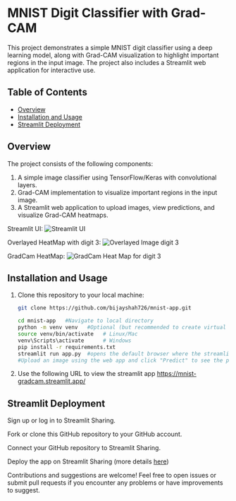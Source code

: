 # MNIST Digit Classifier with Grad-CAM

This project demonstrates a simple MNIST digit classifier using a deep learning model, along with Grad-CAM visualization to highlight important regions in the input image. The project also includes a Streamlit web application for interactive use.

## Table of Contents
- [Overview](#overview)
- [Installation and Usage](#installation)
- [Streamlit Deployment](#streamlit-deployment)

## Overview

The project consists of the following components:

1. A simple image classifier using TensorFlow/Keras with convolutional layers.
2. Grad-CAM implementation to visualize important regions in the input image.
3. A Streamlit web application to upload images, view predictions, and visualize Grad-CAM heatmaps.

Streamlit UI:
![Streamlit UI](https://github.com/bijayshah726/MNIST-app/assets/89373352/5dbf65f3-671f-4df4-acfd-b46c7d3f5415)

Overlayed HeatMap with digit 3:
![Overlayed Image digit 3](https://github.com/bijayshah726/MNIST-app/assets/89373352/d8471138-aaa6-4627-85a9-570c2a4dab5a)

GradCam HeatMap:
![GradCam Heat Map for digit 3](https://github.com/bijayshah726/MNIST-app/assets/89373352/3c853013-4685-44a3-861a-315436b72cb5)



## Installation and Usage

1. Clone this repository to your local machine:

   ```bash
   git clone https://github.com/bijayshah726/mnist-app.git

   cd mnist-app   #Navigate to local directory
   python -m venv venv   #Optional (but recommended to create virtual environment)
   source venv/bin/activate   # Linux/Mac
   venv\Scripts\activate      # Windows
   pip install -r requirements.txt
   streamlit run app.py  #opens the default browser where the streamlit app can be viewed
   #Upload an image using the web app and click "Predict" to see the predicted class and Grad-CAM heatmap overlay.
   ```

2. Use the following URL to view the streamlit app
   https://mnist-gradcam.streamlit.app/   


## Streamlit Deployment
Sign up or log in to Streamlit Sharing.

Fork or clone this GitHub repository to your GitHub account.

Connect your GitHub repository to Streamlit Sharing.

Deploy the app on Streamlit Sharing (more details [here]([url](https://docs.streamlit.io/streamlit-community-cloud/share-your-app)))



Contributions and suggestions are welcome! Feel free to open issues or submit pull requests if you encounter any problems or have improvements to suggest.
   

